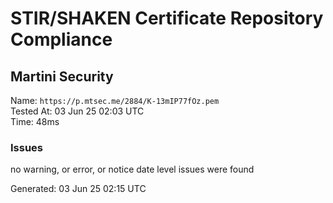 # STIR/SHAKEN Certificate Repository Compliance

## Martini Security

Name: `https://p.mtsec.me/2884/K-13mIP77fOz.pem`\
Tested At: 03 Jun 25 02:03 UTC\
Time: 48ms

### Issues

no warning, or error, or notice date level issues were found

Generated: 03 Jun 25 02:15 UTC